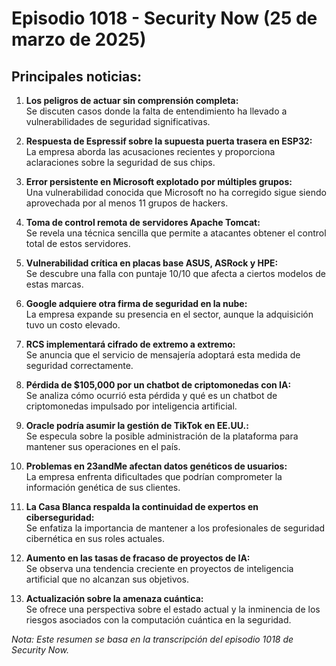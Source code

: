 # Episodio 1018 - Security Now (25 de marzo de 2025)

## Principales noticias:

1. **Los peligros de actuar sin comprensión completa:**  
   Se discuten casos donde la falta de entendimiento ha llevado a vulnerabilidades de seguridad significativas.

2. **Respuesta de Espressif sobre la supuesta puerta trasera en ESP32:**  
   La empresa aborda las acusaciones recientes y proporciona aclaraciones sobre la seguridad de sus chips.

3. **Error persistente en Microsoft explotado por múltiples grupos:**  
   Una vulnerabilidad conocida que Microsoft no ha corregido sigue siendo aprovechada por al menos 11 grupos de hackers.

4. **Toma de control remota de servidores Apache Tomcat:**  
   Se revela una técnica sencilla que permite a atacantes obtener el control total de estos servidores.

5. **Vulnerabilidad crítica en placas base ASUS, ASRock y HPE:**  
   Se descubre una falla con puntaje 10/10 que afecta a ciertos modelos de estas marcas.

6. **Google adquiere otra firma de seguridad en la nube:**  
   La empresa expande su presencia en el sector, aunque la adquisición tuvo un costo elevado.

7. **RCS implementará cifrado de extremo a extremo:**  
   Se anuncia que el servicio de mensajería adoptará esta medida de seguridad correctamente.

8. **Pérdida de $105,000 por un chatbot de criptomonedas con IA:**  
   Se analiza cómo ocurrió esta pérdida y qué es un chatbot de criptomonedas impulsado por inteligencia artificial.

9. **Oracle podría asumir la gestión de TikTok en EE.UU.:**  
   Se especula sobre la posible administración de la plataforma para mantener sus operaciones en el país.

10. **Problemas en 23andMe afectan datos genéticos de usuarios:**  
    La empresa enfrenta dificultades que podrían comprometer la información genética de sus clientes.

11. **La Casa Blanca respalda la continuidad de expertos en ciberseguridad:**  
    Se enfatiza la importancia de mantener a los profesionales de seguridad cibernética en sus roles actuales.

12. **Aumento en las tasas de fracaso de proyectos de IA:**  
    Se observa una tendencia creciente en proyectos de inteligencia artificial que no alcanzan sus objetivos.

13. **Actualización sobre la amenaza cuántica:**  
    Se ofrece una perspectiva sobre el estado actual y la inminencia de los riesgos asociados con la computación cuántica en la seguridad.

*Nota: Este resumen se basa en la transcripción del episodio 1018 de Security Now.*
